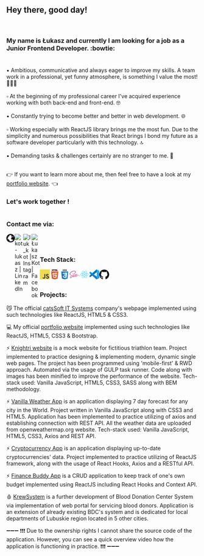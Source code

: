 ## Hey there, good day!

<br/>

### My name is Łukasz and currently I am looking for a job as a Junior Frontend Developer. :bowtie:

#

▪️ Ambitious, communicative and always eager to improve my skills. A team work in a professional, yet funny atmosphere, is something I value the most! 👩🏾‍💻
<br/>
<br/>
▫️ At the beginning of my professional career I've acquired experience working with both back-end and front-end. 🤓
<br/>
<br/>
▪️ Constantly trying to become better and better in web development. 🌐
<br/>
<br/>
▫️ Working especially with ReactJS library brings me the most fun. Due to the simplicity and numerous possibilities that React brings I bond my future as a software developer particularly with this technology. 🔝
<br/>
<br/>
▪️ Demanding tasks & challenges certainly are no stranger to me. 💪
<br/>
<br/>

👉 If you want to learn more about me, then feel free to have a look at my [portfolio website]. 👈

### Let's work together !

#

### Contact me via:

[<img align="left" alt="lukaszkot.biz" width="22px" src="https://raw.githubusercontent.com/iconic/open-iconic/master/svg/globe.svg" />][portfolio website]
[<img align="left" alt="kot-lukasz | LinkedIn" width="22px" src="https://cdn.jsdelivr.net/npm/simple-icons@v3/icons/linkedin.svg" />][linkedin]
[<img align="left" alt="luk_kot | Instagram" width="22px" src="https://cdn.jsdelivr.net/npm/simple-icons@v3/icons/instagram.svg" />][instagram]
[<img align="left" alt="Łukasz Kot | Facebook" width="22px" src="https://cdn.jsdelivr.net/npm/simple-icons@v3/icons/facebook.svg" />][facebook]
<!-- [<img align="left" alt="Łukasz Kot | Hotmail" width="22px" src="https://cdn.jsdelivr.net/npm/simple-icons@v3/icons/mail.svg" />][hotmail]
 -->

<br/>

#

### Tech Stack:

<img align="left" alt="JavaScript" width="26px" src="https://raw.githubusercontent.com/github/explore/80688e429a7d4ef2fca1e82350fe8e3517d3494d/topics/javascript/javascript.png" />
<img align="left" alt="HTML5" width="26px" src="https://raw.githubusercontent.com/github/explore/80688e429a7d4ef2fca1e82350fe8e3517d3494d/topics/html/html.png" />
<img align="left" alt="CSS3" width="26px" src="https://raw.githubusercontent.com/github/explore/80688e429a7d4ef2fca1e82350fe8e3517d3494d/topics/css/css.png" />
<img align="left" alt="Sass" width="26px" src="https://raw.githubusercontent.com/github/explore/80688e429a7d4ef2fca1e82350fe8e3517d3494d/topics/sass/sass.png" />
<img align="left" alt="React" width="26px" src="https://raw.githubusercontent.com/github/explore/80688e429a7d4ef2fca1e82350fe8e3517d3494d/topics/react/react.png" />
<img align="left" alt="Visual Studio Code" width="26px" src="https://raw.githubusercontent.com/github/explore/80688e429a7d4ef2fca1e82350fe8e3517d3494d/topics/visual-studio-code/visual-studio-code.png" />
<img align="left" alt="GitHub" width="26px" src="https://raw.githubusercontent.com/github/explore/78df643247d429f6cc873026c0622819ad797942/topics/github/github.png" />

<br />

#

### Projects:

😼 The official [catsSoft IT Systems] company's webpage implemented using such technologies like ReactJS, HTML5 & CSS3.

💻 My official [portfolio website] implemented using such technologies like ReactJS, HTML5, CSS3 & Bootstrap.

⚡ [Knightri website] is a mock website for fictitious triathlon team. Project implemented to practice designing & implementing modern, dynamic single web pages. The project has been programmed using 'mobile-first' & RWD approach. Automated via the usage of GULP task runner. Code along with images has been minified to improve the performance of the website. Tech-stack used: Vanilla JavaScript, HTML5, CSS3, SASS along with BEM methodology.

⚡ [Vanilla Weather App] is an application displaying 7 day forecast for any city in the World. Project written in Vanilla JavaScript along with CSS3 and HTML5. Application has been implemented to practice utilizing of axios and establishing connection with REST API. All the weather data are uploaded from openweathermap.org website. Tech-stack used: Vanilla JavaScript, HTML5, CSS3, Axios and REST API.

⚡ [Cryptocurrency App] is an application displaying up-to-date cryptocurrencies' data. Project implemented to practice utilizing of ReactJS framework, along with the usage of React Hooks, Axios and a RESTful API.

⚡ [Finance Buddy App] is a CRUD application to keep track of one's own budget implemented using ReactJS including React Hooks and Context API.

🩸 [KrewSystem] is a further development of Blood Donation Center System via implementation of web portal for servicing blood donors. Application is an extension of already existing BDC's system and is dedicated for local departments of Lubuskie region located in 5 other cities.

➖➖➖ ❗❗❗ Due to the ownership rights I cannot share the source code of the application. However, you can see a quick overview video how the application is functioning in practice. ❗❗❗ ➖➖➖

#
<!--

- 🔭 I’m currently working on ...
- 🌱 I’m currently learning ...
- 📫 How to reach me: ...
- ⚡ Fun fact: ...
-->

[catsSoft IT Systems]: https://catssoft.pl
[portfolio website]: https://lukaszkot.biz
[Knightri website]: https://knightri.pl
[Vanilla Weather App]: https://lkot.github.io/vanilla-weather-app/
[Cryptocurrency App]: https://lkot.github.io/currency-react-app/
[Finance Buddy App]: https://lkot.github.io/finance-buddy-app/
[instagram]: https://www.instagram.com/luk_kot/
[linkedin]: https://www.linkedin.com/in/kot-lukasz/
[facebook]: https://www.facebook.com/kicirrus/
[hotmail]: https://www.lukasz.kot@hotmail.com
[KrewSystem.Sms]: https://vimeo.com/555818973
[KrewSystem]: https://vimeo.com/584767575


